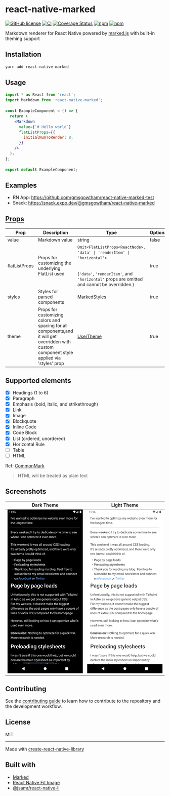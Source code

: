 # react-native-marked

[![GitHub license](https://img.shields.io/github/license/gmsgowtham/react-native-marked)](https://github.com/gmsgowtham/react-native-marked/blob/main/LICENSE)
[![CI](https://github.com/gmsgowtham/react-native-marked/actions/workflows/build.yml/badge.svg)](https://github.com/gmsgowtham/react-native-marked/actions/workflows/build.yml)
[![Coverage Status](https://coveralls.io/repos/github/gmsgowtham/react-native-marked/badge.svg?branch=main)](https://coveralls.io/github/gmsgowtham/react-native-marked?branch=main)
[![npm](https://img.shields.io/npm/v/react-native-marked)](https://www.npmjs.com/package/react-native-marked)
[![npm](https://img.shields.io/npm/dw/react-native-marked)](https://www.npmjs.com/package/react-native-marked)

Markdown renderer for React Native powered by [marked.js](https://marked.js.org/) with built-in theming support

## Installation

```sh
yarn add react-native-marked
```

## Usage

```jsx
import * as React from 'react';
import Markdown from 'react-native-marked';

const ExampleComponent = () => {
  return (
    <Markdown
      value={`# Hello world`}
      flatListProps={{
        initialNumToRender: 8,
      }}
    />
  );
};

export default ExampleComponent;
```

## Examples

- RN App: https://github.com/gmsgowtham/react-native-marked-test
- Snack: https://snack.expo.dev/@gmsgowtham/react-native-marked

## [Props](https://github.com/gmsgowtham/react-native-marked/blob/main/src/lib/types.ts#L9)

| Prop          | Description                                                                                                                                  | Type                                                                                                                                                                           | Optional? |
| ------------- | -------------------------------------------------------------------------------------------------------------------------------------------- | ------------------------------------------------------------------------------------------------------------------------------------------------------------------------------ | --------- |
| value         | Markdown value                                                                                                                               | string                                                                                                                                                                         | false     |
| flatListProps | Props for customizing the underlying FlatList used                                                                                           | `Omit<FlatListProps<ReactNode>, 'data' \| 'renderItem' \| 'horizontal'>`<br><br><br>(`'data'`, `'renderItem'`, and `'horizontal'` props are omitted and cannot be overridden.) | true      |
| styles        | Styles for parsed components                                                                                                                 | [MarkedStyles](https://github.com/gmsgowtham/react-native-marked/blob/4ef070931b7d309a7490c41e45129e12525d12d9/src/theme/types.ts#L3)                                          | true      |
| theme         | Props for customizing colors and spacing for all components,and it will get overridden with custom component style applied via 'styles' prop | [UserTheme](https://github.com/gmsgowtham/react-native-marked/blob/6eba804c617099ffb574aa97c57a71ea3e0184fb/src/theme/types.ts#L28)                                            | true      |

## Supported elements

- [x] Headings (1 to 6)
- [x] Paragraph
- [x] Emphasis (bold, italic, and strikethrough)
- [x] Link
- [x] Image
- [x] Blockquote
- [x] Inline Code
- [x] Code Block
- [x] List (ordered, unordered)
- [x] Horizontal Rule
- [ ] Table
- [ ] HTML

Ref: [CommonMark](https://commonmark.org/help/)

> HTML will be treated as plain text

## Screenshots

|                         Dark Theme                         |                          Light Theme                          |
| :--------------------------------------------------------: | :-----------------------------------------------------------: |
| ![Dark theme](assets/dark-theme.png?raw=true 'Dark Theme') | ![Light theme](assets/light-theme.png?raw=true 'Light Theme') |

## Contributing

See the [contributing guide](CONTRIBUTING.md) to learn how to contribute to the repository and the development workflow.

## License

MIT

---

Made with [create-react-native-library](https://github.com/callstack/react-native-builder-bob)

## Built with

- [Marked](https://marked.js.org/)
- [React Native Fit Image](https://github.com/huiseoul/react-native-fit-image)
- [@jsamr/react-native-li](https://github.com/jsamr/react-native-li)
